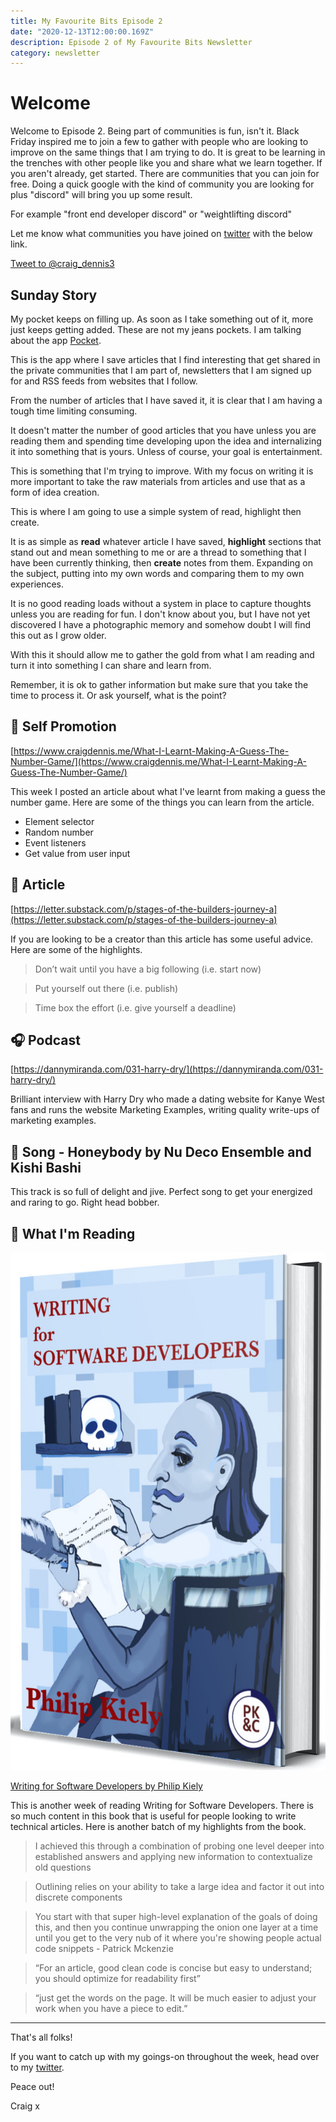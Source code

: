 ```yaml
---
title: My Favourite Bits Episode 2
date: "2020-12-13T12:00:00.169Z"
description: Episode 2 of My Favourite Bits Newsletter
category: newsletter
---
```


# Welcome

Welcome to Episode 2. Being part of communities is fun, isn't it. Black Friday inspired me to join a few to gather with people who are looking to improve on the same things that I am trying to do. It is great to be learning in the trenches with other people like you and share what we learn together. If you aren't already, get started. There are  communities that you can join for free. Doing a quick google with the kind of community you are looking for plus "discord" will bring you up some result.

For example "front end developer discord" or "weightlifting discord"

Let me know what communities you have joined on [twitter](notion://www.notion.so/www.twitter.com/craig_dennis3) with the below link.

[Tweet to @craig_dennis3](https://twitter.com/intent/tweet?screen_name=craig_dennis3&ref_src=twsrc%5Etfw)

## Sunday Story

My pocket keeps on filling up. As soon as I take something out of it, more just keeps getting added. These are not my jeans pockets. I am talking about the app [Pocket](https://app.getpocket.com/).

This is the app where I save articles that I find interesting that get shared in the private communities that I am part of, newsletters that I am signed up for and RSS feeds from websites that I follow.

From the number of articles that I have saved it, it is clear that I am having a tough time limiting consuming.

It doesn't matter the number of good articles that you have unless you are reading them and spending time developing upon the idea and internalizing it into something that is yours. Unless of course, your goal is entertainment.

This is something that I'm trying to improve. With my focus on writing it is more important to take the raw materials from articles and use that as a form of idea creation.

This is where I am going to use a simple system of read, highlight then create.

It is as simple as **read** whatever article I have saved, **highlight** sections that stand out and mean something to me or are a thread to something that I have been currently thinking, then **create** notes from them. Expanding on the subject, putting into my own words and comparing them to my own experiences.

It is no good reading loads without a system in place to capture thoughts unless you are reading for fun. I don't know about you, but I have not yet discovered I have a photographic memory and somehow doubt I will find this out as I grow older.

With this it should allow me to gather the gold from what I am reading and turn it into something I can share and learn from.

Remember, it is ok to gather information but make sure that you take the time to process it. Or ask yourself, what is the point?

## 👏 Self Promotion

[https://www.craigdennis.me/What-I-Learnt-Making-A-Guess-The-Number-Game/](https://www.craigdennis.me/What-I-Learnt-Making-A-Guess-The-Number-Game/)

This week I posted an article about what I've learnt from making a guess the number game. Here are some of the things you can learn from the article.

- Element selector
- Random number
- Event listeners
- Get value from user input

## 📝 Article

[https://letter.substack.com/p/stages-of-the-builders-journey-a](https://letter.substack.com/p/stages-of-the-builders-journey-a)

If you are looking to be a creator than this article has some useful advice. Here are some of the highlights.

> Don’t wait until you have a big following (i.e. start now)

> Put yourself out there (i.e. publish)

> Time box the effort (i.e. give yourself a deadline)

## 🎧 Podcast

[https://dannymiranda.com/031-harry-dry/](https://dannymiranda.com/031-harry-dry/)

Brilliant interview with Harry Dry who made a dating website for Kanye West fans and runs the website Marketing Examples, writing quality write-ups of marketing examples. 

## 🎵 Song - Honeybody by Nu Deco Ensemble and Kishi Bashi

This track is so full of delight and jive. Perfect song to get your energized and raring to go. Right head bobber.

## 📖 What I'm Reading

![writing-for-software.jpg](./../episode-1/writing-for-software.jpg)

[Writing for Software Developers by Philip Kiely](https://gumroad.com/philipkiely#uZPZU)

This is another week of reading Writing for Software Developers. There is so much content in this book that is useful for people looking to write technical articles. Here is another batch of my highlights from the book.

> I achieved this through a combination of probing one level deeper into established answers and applying new information to contextualize old questions

> Outlining relies on your ability to take a large idea and factor it out into discrete components

> You start with that super high-level explanation of the goals of doing this, and then you continue unwrapping the onion one layer at a time until you get to the very nub of it where you're showing people actual code snippets - Patrick Mckenzie

> “For an article, good clean code is concise but easy to understand; you should optimize for readability first”

> “just get the words on the page. It will be much easier to adjust your work when you have a piece to edit.”

---

That's all folks!

If you want to catch up with my goings-on throughout the week, head over to my [twitter](notion://www.notion.so/www.twitter.co./craig_dennis3).

Peace out!

Craig x